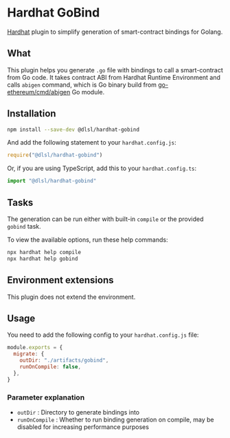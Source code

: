 # Hardhat GoBind

[Hardhat](https://hardhat.org) plugin to simplify generation of smart-contract bindings for Golang.

## What

This plugin helps you generate `.go` file with bindings to call a smart-contract from Go code. It takes contract ABI from Hardhat Runtime Environment and calls `abigen` command, which is Go binary build from [go-ethereum/cmd/abigen](https://github.com/ethereum/go-ethereum/tree/master/cmd/abigen) Go module.

## Installation

```bash
npm install --save-dev @dlsl/hardhat-gobind
```

And add the following statement to your `hardhat.config.js`:

```js
require("@dlsl/hardhat-gobind")
```

Or, if you are using TypeScript, add this to your `hardhat.config.ts`:

```ts
import "@dlsl/hardhat-gobind"
```

## Tasks

The generation can be run either with built-in `compile` or the provided `gobind` task.

To view the available options, run these help commands:
```bash
npx hardhat help compile
npx hardhat help gobind
```

## Environment extensions

This plugin does not extend the environment.

## Usage

You need to add the following config to your `hardhat.config.js` file:

```js
module.exports = {
  migrate: {
    outDir: "./artifacts/gobind",
    runOnCompile: false,
  },
}
```

### Parameter explanation

- `outDir` : Directory to generate bindings into
- `runOnCompile` : Whether to run binding generation on compile, may be disabled for increasing performance purposes

